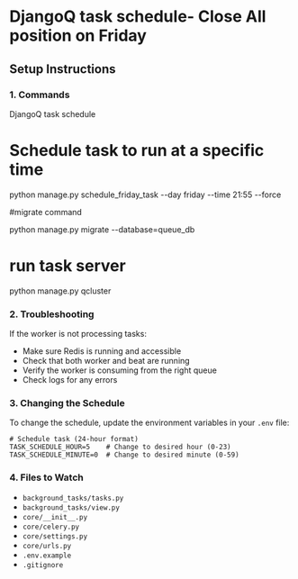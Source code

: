# DjangoQ task schedule- Close All position on Friday

## Setup Instructions

### 1. Commands


DjangoQ task schedule

# Schedule task to run at a specific time

python manage.py schedule_friday_task --day friday --time 21:55 --force

#migrate command

python manage.py migrate --database=queue_db

# run task server

python manage.py qcluster


### 2. Troubleshooting

If the worker is not processing tasks:

- Make sure Redis is running and accessible
- Check that both worker and beat are running
- Verify the worker is consuming from the right queue
- Check logs for any errors

### 3. Changing the Schedule

To change the schedule, update the environment variables in your `.env` file:

```
# Schedule task (24-hour format)
TASK_SCHEDULE_HOUR=5    # Change to desired hour (0-23)
TASK_SCHEDULE_MINUTE=0  # Change to desired minute (0-59)
```

### 4. Files to Watch

- `background_tasks/tasks.py`
- `background_tasks/view.py`
- `core/__init__.py`
- `core/celery.py`
- `core/settings.py`
- `core/urls.py`
- `.env.example`
- `.gitignore`
